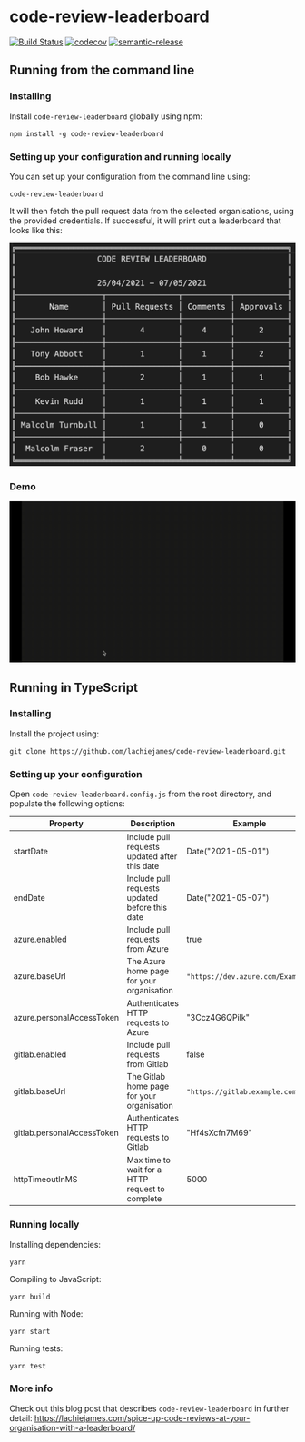 # code-review-leaderboard

[![Build Status](https://dev.azure.com/lachiejames/code-review-leaderboard/_apis/build/status/lachiejames.code-review-leaderboard?branchName=main)](https://dev.azure.com/lachiejames/code-review-leaderboard/_build/latest?definitionId=12&branchName=main) [![codecov](https://codecov.io/gh/lachiejames/code-review-leaderboard/branch/main/graph/badge.svg?token=kNLA2ldKKF)](https://codecov.io/gh/lachiejames/code-review-leaderboard) [![semantic-release](https://img.shields.io/badge/%20%20%F0%9F%93%A6%F0%9F%9A%80-semantic--release-e10079.svg)](https://github.com/semantic-release/semantic-release)

## Running from the command line

### Installing

Install `code-review-leaderboard` globally using npm:

```
npm install -g code-review-leaderboard
```

### Setting up your configuration and running locally

You can set up your configuration from the command line using:

```
code-review-leaderboard
```

It will then fetch the pull request data from the selected organisations, using the provided credentials. If successful, it will print out a leaderboard that looks like this:

![Example results](https://github.com/lachiejames/media-host/blob/main/code-review-leaderboard/example-results.png?raw=true)

### Demo

![Video demo](https://github.com/lachiejames/media-host/blob/main/code-review-leaderboard/demo.gif?raw=true)

## Running in TypeScript

### Installing

Install the project using:

```
git clone https://github.com/lachiejames/code-review-leaderboard.git
```

### Setting up your configuration

Open `code-review-leaderboard.config.js` from the root directory, and populate the following options:

| Property                   | Description                                     | Example                           |
| -------------------------- | ----------------------------------------------- | --------------------------------- |
| startDate                  | Include pull requests updated after this date   | Date("2021-05-01")                |
| endDate                    | Include pull requests updated before this date  | Date("2021-05-07")                |
| azure.enabled              | Include pull requests from Azure                | true                              |
| azure.baseUrl              | The Azure home page for your organisation       | `"https://dev.azure.com/Example"` |
| azure.personalAccessToken  | Authenticates HTTP requests to Azure            | "3Ccz4G6QPilk"                    |
| gitlab.enabled             | Include pull requests from Gitlab               | false                             |
| gitlab.baseUrl             | The Gitlab home page for your organisation      | `"https://gitlab.example.com/"`   |
| gitlab.personalAccessToken | Authenticates HTTP requests to Gitlab           | "Hf4sXcfn7M69"                    |
| httpTimeoutInMS            | Max time to wait for a HTTP request to complete | 5000                              |

### Running locally

Installing dependencies:

```
yarn
```

Compiling to JavaScript:

```
yarn build
```

Running with Node:

```
yarn start
```

Running tests:

```
yarn test
```

### More info

Check out this blog post that describes `code-review-leaderboard` in further detail:
https://lachiejames.com/spice-up-code-reviews-at-your-organisation-with-a-leaderboard/
